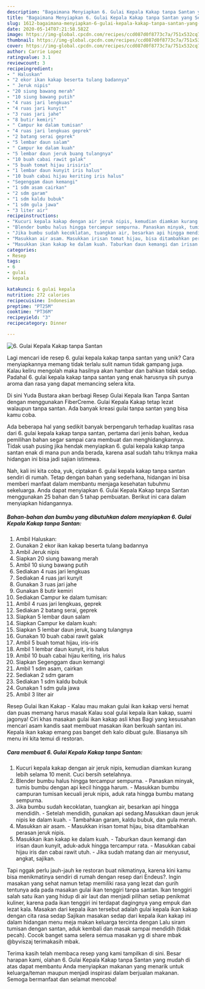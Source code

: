```yaml
---
description: "Bagaimana Menyiapkan 6. Gulai Kepala Kakap tanpa Santan yang Sempurna"
title: "Bagaimana Menyiapkan 6. Gulai Kepala Kakap tanpa Santan yang Sempurna"
slug: 1612-bagaimana-menyiapkan-6-gulai-kepala-kakap-tanpa-santan-yang-sempurna
date: 2020-05-14T07:21:58.582Z
image: https://img-global.cpcdn.com/recipes/ccd087d0f8773c7a/751x532cq70/6-gulai-kepala-kakap-tanpa-santan-foto-resep-utama.jpg
thumbnail: https://img-global.cpcdn.com/recipes/ccd087d0f8773c7a/751x532cq70/6-gulai-kepala-kakap-tanpa-santan-foto-resep-utama.jpg
cover: https://img-global.cpcdn.com/recipes/ccd087d0f8773c7a/751x532cq70/6-gulai-kepala-kakap-tanpa-santan-foto-resep-utama.jpg
author: Carrie Lopez
ratingvalue: 3.1
reviewcount: 3
recipeingredient:
- " Haluskan"
- "2 ekor ikan kakap beserta tulang badannya"
- " Jeruk nipis"
- "20 siung bawang merah"
- "10 siung bawang putih"
- "4 ruas jari lengkuas"
- "4 ruas jari kunyit"
- "3 ruas jari jahe"
- "8 butir kemiri"
- " Campur ke dalam tumisan"
- "4 ruas jari lengkuas geprek"
- "2 batang serai geprek"
- "5 lembar daun salam"
- " Campur ke dalam kuah"
- "5 lembar daun jeruk buang tulangnya"
- "10 buah cabai rawit galak"
- "5 buah tomat hijau irisiris"
- "1 lembar daun kunyit iris halus"
- "10 buah cabai hijau keriting iris halus"
- "Segenggam daun kemangi"
- "1 sdm asam cairkan"
- "2 sdm garam"
- "1 sdm kaldu bubuk"
- "1 sdm gula jawa"
- "3 liter air"
recipeinstructions:
- "Kucuri kepala kakap dengan air jeruk nipis, kemudian diamkan kurang lebih selama 10 menit. Cuci bersih setelahnya."
- "Blender bumbu halus hingga tercampur sempurna. Panaskan minyak, tumis bumbu dengan api kecil hingga harum. Masukkan bumbu campuran tumisan kecuali jeruk nipis, aduk rata hingga bumbu matang sempurna."
- "Jika bumbu sudah kecoklatan, tuangkan air, besarkan api hingga mendidih. Setelah mendidih, gunakan api sedang.Masukkan daun jeruk nipis ke dalam kuah. Tambahkan garam, kaldu bubuk, dan gula merah."
- "Masukkan air asam. Masukkan irisan tomat hijau, bisa ditambahkan perasan jeruk nipis."
- "Masukkan ikan kakap ke dalam kuah. Taburkan daun kemangi dan irisan daun kunyit, aduk-aduk hingga tercampur rata. Masukkan cabai hijau iris dan cabai rawit utuh. Jika sudah matang dan air menyusut, angkat, sajikan."
categories:
- Resep
tags:
- 6
- gulai
- kepala

katakunci: 6 gulai kepala 
nutrition: 272 calories
recipecuisine: Indonesian
preptime: "PT25M"
cooktime: "PT36M"
recipeyield: "3"
recipecategory: Dinner

---
```



![6. Gulai Kepala Kakap tanpa Santan](https://img-global.cpcdn.com/recipes/ccd087d0f8773c7a/751x532cq70/6-gulai-kepala-kakap-tanpa-santan-foto-resep-utama.jpg)

Lagi mencari ide resep 6. gulai kepala kakap tanpa santan yang unik? Cara menyiapkannya memang tidak terlalu sulit namun tidak gampang juga. Kalau keliru mengolah maka hasilnya akan hambar dan bahkan tidak sedap. Padahal 6. gulai kepala kakap tanpa santan yang enak harusnya sih punya aroma dan rasa yang dapat memancing selera kita.

Di sini Yuda Bustara akan berbagi Resep Gulai Kepala Ikan Tanpa Santan dengan menggunakan FiberCreme. Gulai Kepala Kakap tetap lezat walaupun tanpa santan. Ada banyak kreasi gulai tanpa santan yang bisa kamu coba.

Ada beberapa hal yang sedikit banyak berpengaruh terhadap kualitas rasa dari 6. gulai kepala kakap tanpa santan, pertama dari jenis bahan, kedua pemilihan bahan segar sampai cara membuat dan menghidangkannya. Tidak usah pusing jika hendak menyiapkan 6. gulai kepala kakap tanpa santan enak di mana pun anda berada, karena asal sudah tahu triknya maka hidangan ini bisa jadi sajian istimewa.


Nah, kali ini kita coba, yuk, ciptakan 6. gulai kepala kakap tanpa santan sendiri di rumah. Tetap dengan bahan yang sederhana, hidangan ini bisa memberi manfaat dalam membantu menjaga kesehatan tubuhmu sekeluarga. Anda dapat menyiapkan 6. Gulai Kepala Kakap tanpa Santan menggunakan 25 bahan dan 5 tahap pembuatan. Berikut ini cara dalam menyiapkan hidangannya.

<!--inarticleads1-->

##### Bahan-bahan dan bumbu yang dibutuhkan dalam menyiapkan 6. Gulai Kepala Kakap tanpa Santan:

1. Ambil  Haluskan:
1. Gunakan 2 ekor ikan kakap beserta tulang badannya
1. Ambil  Jeruk nipis
1. Siapkan 20 siung bawang merah
1. Ambil 10 siung bawang putih
1. Sediakan 4 ruas jari lengkuas
1. Sediakan 4 ruas jari kunyit
1. Gunakan 3 ruas jari jahe
1. Gunakan 8 butir kemiri
1. Sediakan  Campur ke dalam tumisan:
1. Ambil 4 ruas jari lengkuas, geprek
1. Sediakan 2 batang serai, geprek
1. Siapkan 5 lembar daun salam
1. Siapkan  Campur ke dalam kuah:
1. Siapkan 5 lembar daun jeruk, buang tulangnya
1. Gunakan 10 buah cabai rawit galak
1. Ambil 5 buah tomat hijau, iris-iris
1. Ambil 1 lembar daun kunyit, iris halus
1. Ambil 10 buah cabai hijau keriting, iris halus
1. Siapkan Segenggam daun kemangi
1. Ambil 1 sdm asam, cairkan
1. Sediakan 2 sdm garam
1. Sediakan 1 sdm kaldu bubuk
1. Gunakan 1 sdm gula jawa
1. Ambil 3 liter air


Resep Gulai Ikan Kakap - Kalau mau makan gulai ikan kakap versi hemat dan puas memang harus masak Kalau soal gulai kepala ikan kakap, suami jagonya! Ciri khas masakan gulai ikan kakap asli khas Bagi yang kesusahan mencari asam kandis saat membuat masakan ikan berkuah santan ini. Kepala ikan kakap emang pas banget deh kalo dibuat gule. Biasanya sih menu ini kita temui di restoran. 

<!--inarticleads2-->

##### Cara membuat 6. Gulai Kepala Kakap tanpa Santan:

1. Kucuri kepala kakap dengan air jeruk nipis, kemudian diamkan kurang lebih selama 10 menit. Cuci bersih setelahnya.
1. Blender bumbu halus hingga tercampur sempurna. - Panaskan minyak, tumis bumbu dengan api kecil hingga harum. - Masukkan bumbu campuran tumisan kecuali jeruk nipis, aduk rata hingga bumbu matang sempurna.
1. Jika bumbu sudah kecoklatan, tuangkan air, besarkan api hingga mendidih. - Setelah mendidih, gunakan api sedang.Masukkan daun jeruk nipis ke dalam kuah. - Tambahkan garam, kaldu bubuk, dan gula merah.
1. Masukkan air asam. - Masukkan irisan tomat hijau, bisa ditambahkan perasan jeruk nipis.
1. Masukkan ikan kakap ke dalam kuah. - Taburkan daun kemangi dan irisan daun kunyit, aduk-aduk hingga tercampur rata. - Masukkan cabai hijau iris dan cabai rawit utuh. - Jika sudah matang dan air menyusut, angkat, sajikan.


Tapi nggak perlu jauh-jauh ke restoran buat nikmatinya, karena kini kamu bisa menikmatinya sendiri di rumah dengan resep dari Endeus?. Ingin masakan yang sehat namun tetap memiliki rasa yang lezat dan gurih tentunya ada pada masakan gulai ikan tenggiri tanpa santan. Ikan tenggiri salah satu ikan yang hidup di air laut dan menjadi pilihan setiap penikmat kuliner, karena pada ikan tenggiri ini terdapat dagingnya yang empuk dan lezat kala. Masakan dari kepala ikan tersebut adalah gulai kepala ikan kakap dengan cita rasa sedap Sajikan masakan sedap dari kepala ikan kakap ini dalam hidangan menu meja makan keluarga tercinta dengan Lalu siram tumisan dengan santan, aduk kembali dan masak sampai mendidih (tidak pecah). Cocok banget sama selera semua masakan yg di share mbak @byviszaj terimakasih mbak. 

Terima kasih telah membaca resep yang kami tampilkan di sini. Besar harapan kami, olahan 6. Gulai Kepala Kakap tanpa Santan yang mudah di atas dapat membantu Anda menyiapkan makanan yang menarik untuk keluarga/teman maupun menjadi inspirasi dalam berjualan makanan. Semoga bermanfaat dan selamat mencoba!
